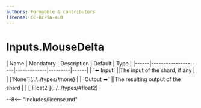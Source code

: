 ```yaml
---
authors: Formabble & contributors
license: CC-BY-SA-4.0
---
```



# Inputs.MouseDelta

<div class="sh-parameters" markdown="1">
| Name | Mandatory | Description | Default | Type |
|------|---------------------|-------------|---------|------|
| `⬅️ Input` ||The input of the shard, if any | | [`None`](../../types/#none) |
| `Output ➡️` ||The resulting output of the shard | | [`Float2`](../../types/#float2) |

</div>



--8<-- "includes/license.md"

